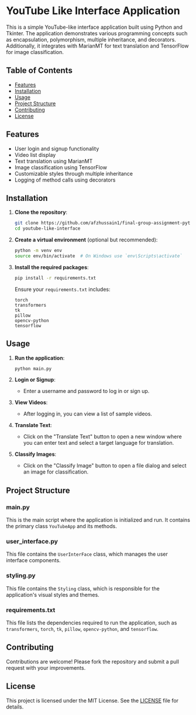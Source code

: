 # YouTube Like Interface Application

This is a simple YouTube-like interface application built using Python and Tkinter. The application demonstrates various programming concepts such as encapsulation, polymorphism, multiple inheritance, and decorators. Additionally, it integrates with MarianMT for text translation and TensorFlow for image classification.

## Table of Contents
- [Features](#features)
- [Installation](#installation)
- [Usage](#usage)
- [Project Structure](#project-structure)
- [Contributing](#contributing)
- [License](#license)

## Features
- User login and signup functionality
- Video list display
- Text translation using MarianMT
- Image classification using TensorFlow
- Customizable styles through multiple inheritance
- Logging of method calls using decorators

## Installation

1. **Clone the repository**:
    ```bash
    git clone https://github.com/afzhussain1/final-group-assignment-python-code.git
    cd youtube-like-interface
    ```

2. **Create a virtual environment** (optional but recommended):
    ```bash
    python -m venv env
    source env/bin/activate  # On Windows use `env\Scripts\activate`
    ```

3. **Install the required packages**:
    ```bash
    pip install -r requirements.txt
    ```

    Ensure your `requirements.txt` includes:
    ```
    torch
    transformers
    tk
    pillow
    opencv-python
    tensorflow
    ```

## Usage

1. **Run the application**:
    ```bash
    python main.py
    ```

2. **Login or Signup**:
    - Enter a username and password to log in or sign up.

3. **View Videos**:
    - After logging in, you can view a list of sample videos.

4. **Translate Text**:
    - Click on the "Translate Text" button to open a new window where you can enter text and select a target language for translation.

5. **Classify Images**:
    - Click on the "Classify Image" button to open a file dialog and select an image for classification.

## Project Structure

### main.py
This is the main script where the application is initialized and run. It contains the primary class `YouTubeApp` and its methods.

### user_interface.py
This file contains the `UserInterFace` class, which manages the user interface components.

### styling.py
This file contains the `Styling` class, which is responsible for the application's visual styles and themes.

### requirements.txt
This file lists the dependencies required to run the application, such as `transformers`, `torch`, `tk`, `pillow`, `opencv-python`, and `tensorflow`.

## Contributing

Contributions are welcome! Please fork the repository and submit a pull request with your improvements.

## License

This project is licensed under the MIT License. See the [LICENSE](LICENSE) file for details.
